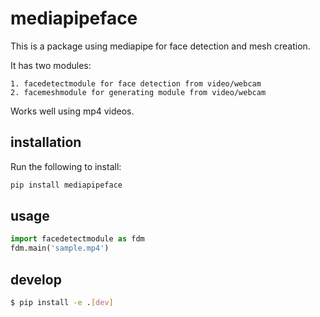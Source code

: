 # mediapipeface

This is a package using mediapipe for face detection and mesh creation. 

It has two modules:
    
    1. facedetectmodule for face detection from video/webcam
    2. facemeshmodule for generating module from video/webcam

Works well using mp4 videos. 

## installation

Run the following to install:
```python
pip install mediapipeface
```

## usage

```python
import facedetectmodule as fdm
fdm.main('sample.mp4')
```

## develop
```bash
$ pip install -e .[dev]
```